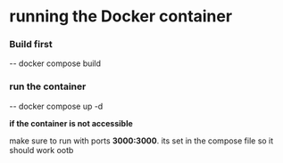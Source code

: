 # running the Docker container
### Build first
-- docker compose build
### run the container 
-- docker compose up -d

**if the container is not accessible**

make sure to run with ports **3000:3000**.
its set in the compose file so it should work ootb
